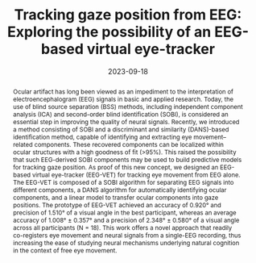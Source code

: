 ---
abstract: "Ocular artifact has long been viewed as an impediment to the interpretation of electroencephalogram (EEG) signals in basic and applied research. Today, the use of blind source separation (BSS) methods, including independent component analysis (ICA) and second-order blind identification (SOBI), is considered an essential step in improving the quality of neural signals. Recently, we introduced a method consisting of SOBI and a discriminant and similarity (DANS)-based identification method, capable of identifying and extracting eye movement–related components. These recovered components can be localized within ocular structures with a high goodness of fit (>95%). This raised the possibility that such EEG-derived SOBI components may be used to build predictive models for tracking gaze position. As proof of this new concept, we designed an EEG-based virtual eye-tracker (EEG-VET) for tracking eye movement from EEG alone. The EEG-VET is composed of a SOBI algorithm for separating EEG signals into different components, a DANS algorithm for automatically identifying ocular components, and a linear model to transfer ocular components into gaze positions. The prototype of EEG-VET achieved an accuracy of 0.920° and precision of 1.510° of a visual angle in the best participant, whereas an average accuracy of 1.008° ± 0.357° and a precision of 2.348° ± 0.580° of a visual angle across all participants (N = 18). This work offers a novel approach that readily co-registers eye movement and neural signals from a single-EEG recording, thus increasing the ease of studying neural mechanisms underlying natural cognition in the context of free eye movement."

authors:
- Rui Sun
- Andy S.K. Cheng
- Cynthia Chan
- Janet Hsiao
- Adam-John-Privitera
- Junling Gao
- Ching-hang Fong
- Ruoxi Ding
- Akaysha C. Tang

date: "2023-09-18"
doi: "https://doi.org/10.1002/brb3.3205"
featured: false
projects: ""
publication: "Brain and Behavior"
publication_short: ""
publication_types:
# Legend: 0 = Uncategorized; 1 = Conference paper; 2 = Journal article;
# 3 = Preprint / Working Paper; 4 = Report; 5 = Book; 6 = Book section;
# 7 = Thesis; 8 = Patent
- "2"
publishDate: "2023-09-18"
tags:
- EEG
- Eye-tracking
title: "Tracking gaze position from EEG: Exploring the possibility of an EEG-based virtual eye-tracker"
url_code: ""
url_dataset: ""
url_pdf: ""
url_poster: ""
url_project: ""
url_slides: ""
url_source: ""
url_video: ""
---